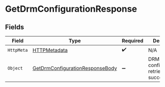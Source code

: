 # GetDrmConfigurationResponse


## Fields

| Field                                                                                       | Type                                                                                        | Required                                                                                    | Description                                                                                 |
| ------------------------------------------------------------------------------------------- | ------------------------------------------------------------------------------------------- | ------------------------------------------------------------------------------------------- | ------------------------------------------------------------------------------------------- |
| `HttpMeta`                                                                                  | [HTTPMetadata](../../Models/Components/HTTPMetadata.md)                                     | :heavy_check_mark:                                                                          | N/A                                                                                         |
| `Object`                                                                                    | [GetDrmConfigurationResponseBody](../../Models/Requests/GetDrmConfigurationResponseBody.md) | :heavy_minus_sign:                                                                          | DRM configuration(s) retrieved successfully                                                 |